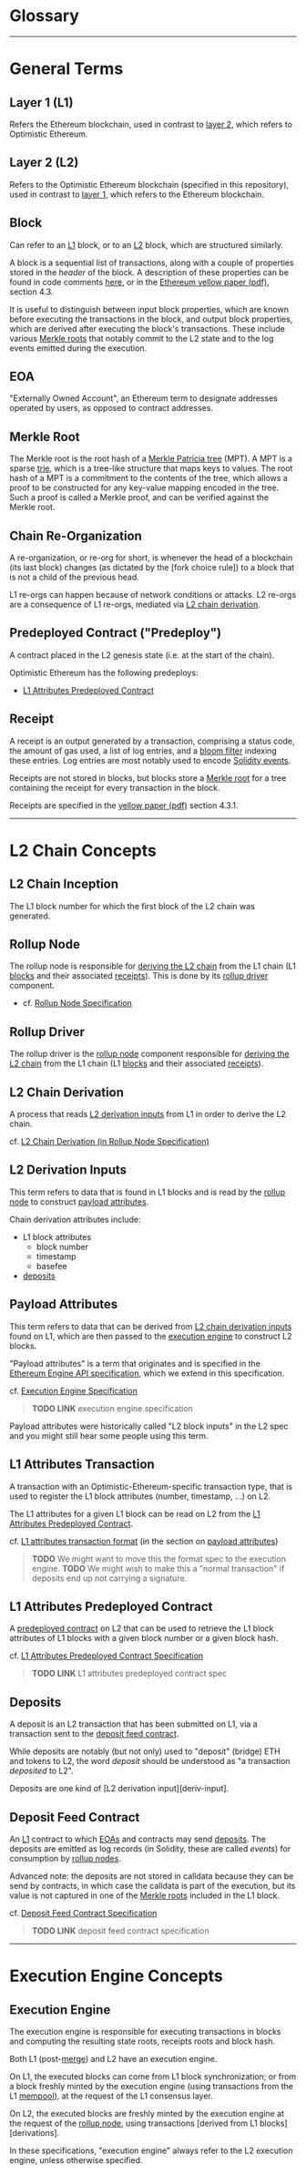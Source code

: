 # Glossary

--------------------------------------------------------------------------------

# General Terms

## Layer 1 (L1)

[L1]: /glossary.md#layer-1-L1

Refers the Ethereum blockchain, used in contrast to [layer 2][L2], which
refers to Optimistic Ethereum.

## Layer 2 (L2)

[L2]: /glossary.md#layer-2-L2

Refers to the Optimistic Ethereum blockchain (specified in this repository),
used in contrast to [layer 1][L1], which refers to the Ethereum blockchain.

## Block

[block]: /glossary.md#block

Can refer to an [L1] block, or to an [L2] block, which are structured similarly.

A block is a sequential list of transactions, along with a couple of properties
stored in the *header* of the block. A description of these properties can be
found in code comments [here][nano-header], or in the [Ethereum yellow paper
(pdf)][yellow], section 4.3.

It is useful to distinguish between input block properties, which are known
before executing the transactions in the block, and output block properties,
which are derived after executing the block's transactions. These include
various [Merkle roots][Merkle root] that notably commit to the L2 state and to
the log events emitted during the execution.

## EOA

[EOA]: /glossary.md#EOA

"Externally Owned Account", an Ethereum term to designate addresses operated by
users, as opposed to contract addresses.

## Merkle Root

[Merkle root]: /glossary.md#merkle-roots

The Merkle root is the root hash of a [Merkle Patricia tree] (MPT). A MPT is a
sparse [trie], which is a tree-like structure that maps keys to values. The root
hash of a MPT is a commitment to the contents of the tree, which allows a proof
to be constructed for any key-value mapping encoded in the tree. Such a proof is
called a Merkle proof, and can be verified against the Merkle root.

## Chain Re-Organization

[reorg]: /glossary.md#chain-re-organization

A re-organization, or re-org for short, is whenever the head of a blockchain
(its last block) changes (as dictated by the [fork choice rule]) to a block that
is not a child of the previous head.

L1 re-orgs can happen because of network conditions or attacks. L2 re-orgs are a
consequence of L1 re-orgs, mediated via [L2 chain derivation][derivation].

## Predeployed Contract ("Predeploy")

[predeploy]: /glossary.md#predeployed-contract-predeploy

A contract placed in the L2 genesis state (i.e. at the start of the chain).

Optimistic Ethereum has the following predeploys:

- [L1 Attributes Predeployed Contract][l1-attr-predeploy]

## Receipt

[receipt]: /glossary.md#receipt

A receipt is an output generated by a transaction, comprising a status code, the
amount of gas used, a list of log entries, and a [bloom filter] indexing these
entries. Log entries are most notably used to encode [Solidity events].

Receipts are not stored in blocks, but blocks store a [Merkle root] for a tree
containing the receipt for every transaction in the block.

Receipts are specified in the [yellow paper (pdf)][yellow] section 4.3.1.

--------------------------------------------------------------------------------

# L2 Chain Concepts

## L2 Chain Inception

[L2 chain inception]: /glossary.md#L2-chain-inception

The L1 block number for which the first block of the L2 chain was generated.

## Rollup Node

[rollup node]: /glossary.md#rollup-node

The rollup node is responsible for [deriving the L2 chain][derivation] from the
L1 chain (L1 [blocks][block] and their associated [receipts][receipt]). This is
done by its [rollup driver] component.

- cf. [Rollup Node Specification](/rollup-node.md)

## Rollup Driver

[rollup driver]: /glossary.md#rollup-driver

The rollup driver is the [rollup node] component responsible for [deriving the
L2 chain][derivation] from the L1 chain (L1 [blocks][block] and their associated
[receipts][receipt]).

## L2 Chain Derivation

[derivation]:  /glossary.md#L2-chain-derivation

A process that reads [L2 derivation inputs][deriv-inputs] from L1 in order to
derive the L2 chain.

cf. [L2 Chain Derivation (in Rollup Node
Specification)](/rollup-node.md#l2-chain-derivation)

## L2 Derivation Inputs

[deriv-inputs]: /glossary.md#l2-chain-derivation-inputs

This term refers to data that is found in L1 blocks and is read by the [rollup
node] to construct [payload attributes].

Chain derivation attributes include:

- L1 block attributes
  - block number
  - timestamp
  - basefee
- [deposits]

## Payload Attributes

[payload attributes]: /glossary.md#payload-attributes

This term refers to data that can be derived from [L2 chain derivation
inputs][deriv-inputs] found on L1, which are then passed to the [execution
engine] to construct L2 blocks.

"Payload attributes" is a term that originates and is specified in the [Ethereum
Engine API specification][engine-api], which we extend in this specification.

cf. [Execution Engine Specification](TODO)

> **TODO LINK** execution engine specification

Payload attributes were historically called "L2 block inputs" in the L2 spec and
you might still hear some people using this term.

## L1 Attributes Transaction

[l1-attributes-tx]: /glossary.md#l1-attributes-transaction

A transaction with an Optimistic-Ethereum-specific transaction type, that is
used to register the L1 block attributes (number, timestamp, ...) on L2.

The L1 attributes for a given L1 block can be read on L2 from the [L1 Attributes
Predeployed Contract][l1-attr-predeploy].

cf. [L1 attributes transaction format](/rollup-node.md#payload-transaction-format)
(in the section on [payload attributes])

> **TODO** We might want to move this the format spec to the execution engine.
> **TODO** We might wish to make this a "normal transaction" if deposits end up
> not carrying a signature.

## L1 Attributes Predeployed Contract

[l1-attr-predeploy]: /glossary.md#l1-attributes-predeployed-contract

A [predeployed contract][predeploy] on L2 that can be used to retrieve the L1
block attributes of L1 blocks with a given block number or a given block hash.

cf. [L1 Attributes Predeployed Contract Specification](TODO)

> **TODO LINK** L1 attributes predeployed contract spec

## Deposits

[deposits]: /glossary.md#deposits

A deposit is an L2 transaction that has been submitted on L1, via a transaction
sent to the [deposit feed contract][deposit-feed].

While deposits are notably (but not only) used to "deposit" (bridge) ETH and
tokens to L2, the word *deposit* should be understood as "a transaction
*deposited* to L2".

Deposits are one kind of [L2 derivation input][deriv-input].

## Deposit Feed Contract

[deposit-feed]: /glossary.md#deposit-feed-contract

An [L1] contract to which [EOAs][EOA] and contracts may send [deposits]. The
deposits are emitted as log records (in Solidity, these are called *events*) for
consumption by [rollup nodes][rollup node].

Advanced note: the deposits are not stored in calldata because they can be send
by contracts, in which case the calldata is part of the execution, but its value
is not captured in one of the [Merkle roots][Merkle root] included in the L1
block.

cf. [Deposit Feed Contract Specification](TODO)

> **TODO LINK** deposit feed contract specification

--------------------------------------------------------------------------------

# Execution Engine Concepts

## Execution Engine

[execution engine]: /glossary.md#execution-engine

The execution engine is responsible for executing transactions in blocks and
computing the resulting state roots, receipts roots and block hash.

Both L1 (post-[merge]) and L2 have an execution engine.

On L1, the executed blocks can come from L1 block synchronization; or from a block
freshly minted by the execution engine (using transactions from the L1
[mempool]), at the request of the L1 consensus layer.

On L2, the executed blocks are freshly minted by the execution engine at the
request of the [rollup node], using transactions [derived from L1
blocks][derivations].

In these specifications, "execution engine" always refer to the L2 execution
engine, unless otherwise specified.

<!-- External Links -->
[Merkle Patricia tree]: https://github.com/norswap/nanoeth/blob/d4c0c89cc774d4225d16970aa44c74114c1cfa63/src/com/norswap/nanoeth/trees/patricia/README.md
[trie]: https://en.wikipedia.org/wiki/Trie
[bloom filter]: https://en.wikipedia.org/wiki/Bloom_filter
[Solidity events]: https://docs.soliditylang.org/en/latest/contracts.html?highlight=events#events
[nano-header]: https://github.com/norswap/nanoeth/blob/cc5d94a349c90627024f3cd629a2d830008fec72/src/com/norswap/nanoeth/blocks/BlockHeader.java#L22-L156
[yellow]: https://ethereum.github.io/yellowpaper/paper.pdf
[engine-api]: https://github.com/ethereum/execution-apis/blob/main/src/engine/specification.md#PayloadAttributesV1
[merge]: https://ethereum.org/en/eth2/merge/
[mempool]: https://www.quicknode.com/guides/defi/how-to-access-ethereum-mempool
[L1 consensus layer]: https://github.com/ethereum/consensus-specs/#readme
